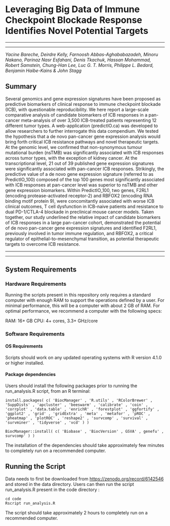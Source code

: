 # Leveraging Big Data of Immune Checkpoint Blockade Response Identifies Novel Potential Targets

------------------------------------------------
------------------------------------------------ 


*Yacine Bareche, Deirdre Kelly, Farnoosh Abbas-Aghababazadeh, Minoru Nakano, Parinaz Nasr Esfahani, Denis Tkachuk, Hassan Mohammad, Robert Samstein, Chung-Han Lee, Luc G. T. Morris, Philippe L. Bedard, Benjamin Haibe-Kains & John Stagg*

## Summary
Several genomics and gene expression signatures have been proposed as predictive biomarkers of clinical response to immune checkpoint blockade (ICB), with questionable reproducibility. We here report a large-scale comparative analysis of candidate biomarkers of ICB responses in a pan-cancer meta-analysis of over 3,500 ICB-treated patients representing 12 different tumor types. A web-application (predictIO.ca) was developed to allow researchers to further interrogate this data compendium. We tested the hypothesis that a de novo pan-cancer gene expression analysis would bring forth critical ICB resistance pathways and novel therapeutic targets. At the genomic level, we confirmed that non-synonymous tumour mutational burden (nsTMB) was significantly associated with ICB responses across tumor types, with the exception of kidney cancer. At the transcriptional level, 21 out of 39 published gene expression signatures were significantly associated with pan-cancer ICB responses. Strikingly, the predictive value of a de novo gene expression signature (referred to as PredictIO_100) composed of the top 100 genes most significantly associated with ICB responses at pan-cancer level was superior to nsTMB and other gene expression biomarkers. Within PredictIO_100, two genes, F2RL1 (encoding protease-activated receptor-2) and RBFOX2 (encoding RNA binding motif protein 9), were concomitantly associated with worse ICB clinical outcomes, T cell dysfunction in ICB-naive patients and resistance to dual PD-1/CTLA-4 blockade in preclinical mouse cancer models. Taken together, our study underlined the relative impact of candidate biomarkers of ICB responses in a large pan-cancer cohort, demonstrated the potential of de novo pan-cancer gene expression signatures and identified F2RL1, previously involved in tumor immune regulation, and RBFOX2, a critical regulator of epithelial-to-mesenchymal transition, as potential therapeutic targets to overcome ICB resistance. 

------------------------------------------------
------------------------------------------------ 

## System Requirements

### Hardware Requirements
Running the scripts present in this repository only requires a standard computer with enough RAM to support the operations defined by a user. For minimal performance, this will be a computer with about 2 GB of RAM. For optimal performance, we recommend a computer with the following specs:

RAM: 16+ GB
CPU: 4+ cores, 3.3+ GHz/core

### Software Requirements

#### OS Requirements

Scripts should work on any updated operating systems with R version 4.1.0 or higher installed.  

#### Package dependencies

Users should install the following packages prior to running the run_analysis.R script, from an R terminal:

```
install.packages( c( 'BiocManager' , 'R.utils' , 'RColorBrewer' , 'SuppDists' , 'apcluster' , 'beeswarm' , 'calibrate' , 'coin' , 'corrplot' , 'data.table' , 'enrichR' , 'forestplot' , 'ggfortify' , 'ggplot2' , 'grid' , 'gridExtra' , 'meta' , 'metafor' , 'pROC' , 'pheatmap' , 'plotROC' , 'reshape2' , 'survcomp' , 'survival' , 'survminer' , 'tidyverse' , 'vcd' ) )

BiocManager::install( c( 'Biobase' , 'BiocVersion' , GSVA' , genefu' , survcomp' ) )
```

The installation of the dependencies should take approximately few minutes to completely run on a recommended computer.


## Running the Script

Data needs to first be downloaded from https://zenodo.org/record/6142546 and stored in the data directory.
Users can then run the script run_analysis.R present in the code directory :
```
cd code
Rscript run_analysis.R
```

The script should take approximately 2 hours to completely run on a recommended computer.
 